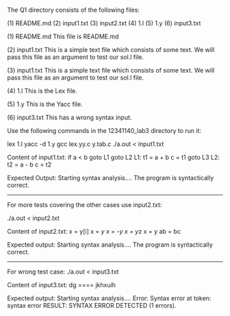 The Q1 directory consists of the following files:

(1) README.md
(2) input1.txt
(3) input2.txt
(4) 1.l
(5) 1.y
(6) input3.txt

(1) README.md
This file is README.md

(2) input1.txt
This is a simple text file which consists of some text. We will pass this file as an argument to test our sol.l file.

(3) input1.txt
This is a simple text file which consists of some text. We will pass this file as an argument to test our sol.l file.

(4) 1.l
This is the Lex file.

(5) 1.y
This is the Yacc file.

(6) input3.txt
This has a wrong syntax input.

Use the following commands in the 12341140_lab3 directory to run it:

lex 1.l
yacc -d 1.y
gcc lex.yy.c y.tab.c
./a.out < input1.txt


Content of input1.txt:
if a < b goto L1
goto L2
L1: t1 = a + b
c = t1
goto L3
L2: t2 = a - b
c = t2


Expected Output:
Starting syntax analysis....
The program is syntactically correct.

--------------


For more tests covering the other cases use input2.txt:

./a.out < input2.txt

Content of input2.txt:
x = y[i]
x = *y
x = -y
x = y*z
x = y 
ab = bc

Expected output:
Starting syntax analysis....
The program is syntactically correct.

---------------

For wrong test case:
./a.out < input3.txt

Content of input3.txt:
dg ==== jkhxuih

Expected output:
Starting syntax analysis....
Error: Syntax error at token: syntax error
RESULT: SYNTAX ERROR DETECTED (1 errors).
